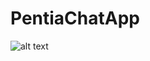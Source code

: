 # PentiaChatApp

![alt text](https://i.postimg.cc/brCk66WP/Simulator-Screen-Shot-i-Phone-14-2023-02-05-at-21-21-26.png)

